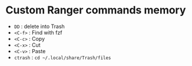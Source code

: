 # Custom Ranger commands memory

- `DD` : delete into Trash
- `<C-f>` : Find with fzf
- `<C-c>` : Copy
- `<C-x>` : Cut
- `<C-v>` : Paste
- `ctrash` : `cd ~/.local/share/Trash/files`